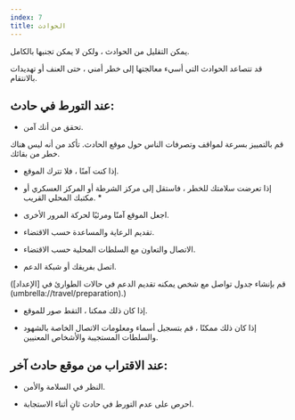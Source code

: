 ```yaml
---
index: 7
title: الحوادث
---
```

يمكن التقليل من الحوادث ، ولكن لا يمكن تجنبها بالكامل.

قد تتصاعد الحوادث التي أسيء معالجتها إلى خطر أمني ، حتى العنف أو تهديدات بالانتقام.

## عند التورط في حادث:

*   تحقق من أنك آمن.

قم بالتمييز بسرعة لمواقف وتصرفات الناس حول موقع الحادث. تأكد من أنه ليس هناك خطر من بقائك.

*   إذا كنت آمنًا ، فلا تترك الموقع.

* إذا تعرضت سلامتك للخطر ، فاستقل إلى مركز الشرطة أو المركز العسكري أو مكتبك المحلي القريب. *

*   اجعل الموقع آمنًا ومرئيًا لحركة المرور الأخرى.

*   تقديم الرعاية والمساعدة حسب الاقتضاء.

*   الاتصال والتعاون مع السلطات المحلية حسب الاقتضاء.

*   اتصل بفريقك أو شبكة الدعم.

(قم بإنشاء جدول تواصل مع شخص يمكنه تقديم الدعم في حالات الطوارئ في [الإعداد] (umbrella://travel/preparation).)

*   إذا كان ذلك ممكنا ، التقط صور للموقع.

*   إذا كان ذلك ممكنًا ، قم بتسجيل أسماء ومعلومات الاتصال الخاصة بالشهود والسلطات المستجيبة والأشخاص المعنيين.

## عند الاقتراب من موقع حادث آخر:

*   النظر في السلامة والأمن.

*   احرص على عدم التورط في حادث ثانٍ أثناء الاستجابة.